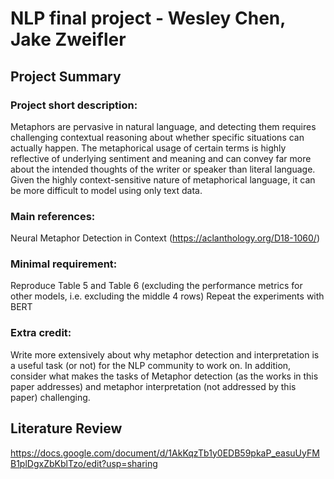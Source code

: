 # NLP final project - Wesley Chen, Jake Zweifler

## Project Summary
### Project short description:
Metaphors are pervasive in natural language, and detecting them requires challenging contextual reasoning about whether specific situations can actually happen. The metaphorical usage of certain terms is highly reflective of underlying sentiment and meaning and can convey far more about the intended thoughts of the writer or speaker than literal language. Given the highly context-sensitive nature of metaphorical language, it can be more difficult to model using only text data. 

### Main references:
Neural Metaphor Detection in Context (https://aclanthology.org/D18-1060/)

### Minimal requirement:
Reproduce Table 5 and Table 6 (excluding the performance metrics for other models, i.e. excluding the middle 4 rows)
Repeat the experiments with BERT

### Extra credit:
Write more extensively about why metaphor detection and interpretation is a useful task (or not) for the NLP community to work on. In addition, consider what makes the tasks of Metaphor detection (as the works in this paper addresses) and metaphor interpretation (not addressed by this paper) challenging.

## Literature Review
https://docs.google.com/document/d/1AkKqzTb1y0EDB59pkaP_easuUyFMB1plDgxZbKblTzo/edit?usp=sharing